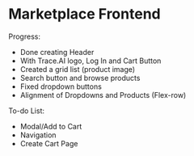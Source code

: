 # Marketplace Frontend


Progress:

- Done creating Header
- With Trace.AI logo, Log In and Cart Button
- Created a grid list (product image)
- Search button and browse products
- Fixed dropdown buttons
- Alignment of Dropdowns and Products (Flex-row)

To-do List:
- Modal/Add to Cart
- Navigation
- Create Cart Page